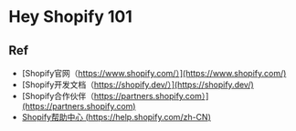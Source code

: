 # Hey Shopify 101







## Ref

* [Shopify官网（https://www.shopify.com/）](https://www.shopify.com/)
* [Shopify开发文档（https://shopify.dev/）](https://shopify.dev/)
* [Shopify合作伙伴（https://partners.shopify.com）](https://partners.shopify.com)
* [Shopify帮助中心 (https://help.shopify.com/zh-CN)](https://help.shopify.com/zh-CN)